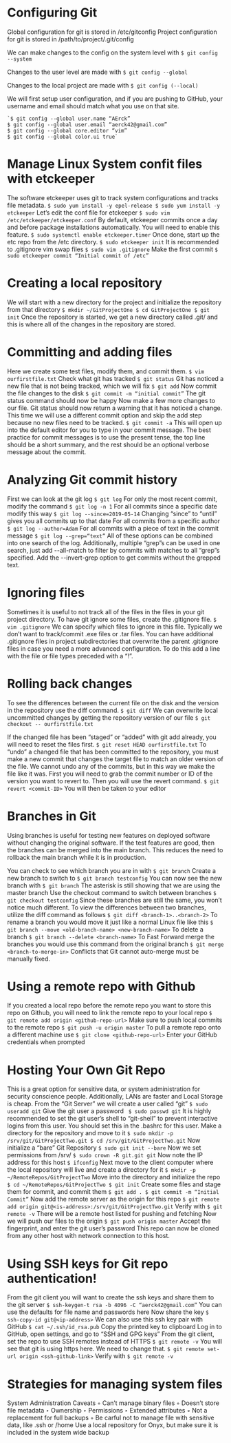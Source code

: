 # Configuring Git
Global configuration for git is stored in /etc/gitconfig
Project configuration for git is stored in /path/to/project/.git/config 

We can make changes to the config on the system level with
	 `$ git config --system`

Changes to the user level are made with
	`$ git config --global`

Changes to the local project are made with
	`$ git config (--local)`

We will first setup user configuration, and if you are pushing to GitHub, your username and email should match what you use on that site.

	`$ git config --global user.name “AErck”
	$ git config --global user.email “aerck42@gmail.com”
	$ git config --global core.editor “vim”
	$ git config --global color.ui true`

# Manage Linux System confit files with etckeeper 
The software etckeeper uses git to track system configurations and tracks file metadata.
	`$ sudo yum install -y epel-release
	$ sudo yum install -y etckeeper`
Let’s edit the conf file for etckeeper
	`$ sudo vim /etc/etckeeper/etckeeper.conf`
By default, etckeeper commits once a day and before package installations automatically. You will need to enable this feature.
	`$ sudo systemctl enable etckeeper.timer`
Once done, start up the etc repo from the /etc directory.
	`$ sudo etckeeper init`
It is recommended to .gitignore vim swap files
	`$ sudo vim .gitignore`
Make the first commit
	`$ sudo etckeeper commit “Initial commit of /etc”`

# Creating a local repository
We will start with a new directory for the project and initialize the repository from that directory
	`$ mkdir ~/GitProjectOne
	$ cd GitProjectOne
	$ git init`
Once the repository is started, we get a new directory called .git/ and this is where all of the changes in the repository are stored.

# Committing and adding files
Here we create some test files, modify them, and commit them.
	`$ vim ourfirstfile.txt`
Check what git has tracked
	`$ git status`
Git has noticed a new file that is not being tracked, which we will fix
	`$ git add`
Now commit the file changes to the disk
	`$ git commit -m “initial commit”`
The git status command should now be happy
Now make a few more changes to our file. Git status should now return a warning that it has noticed a change.
This time we will use a different commit option and skip the add step because no new files need to be tracked.
	`$ git commit -a`
This will open up into the default editor for you to type in your commit message.
The best practice for commit messages is to use the present tense, the top line should be a short summary, and the rest should be an optional verbose message about the commit.

# Analyzing Git commit history 
First we can look at the git log
	`$ git log`
For only the most recent commit, modify the command
	`$ git log -n 1`
For all commits since a specific date modify this way
	`$ git log --since=2019-05-14`
Changing “since” to “until” gives you all commits up to that date
For all commits from a specific author
	`$ git log --author=Adam`
For all commits with a piece of text in the commit message
	`$ git log --grep=“text”`
All of these options can be combined into one search of the log.
Additionally, multiple “grep”s can be used in one search, just add --all-match to filter by commits with matches to all “grep”s specified.
Add the --invert-grep option to get commits without the grepped text.

# Ignoring files
Sometimes it is useful to not track all of the files in the files in your git project directory. To have git ignore some files, create the .gitignore file.
	`$ vim .gitignore`
We can specify which files to ignore in this file. Typically we don’t want to track/commit .exe files or .tar files. 
You can have additional .gitignore files in project subdirectories that overwrite the parent .gitignore files in case you need a more advanced configuration. To do this add a line with the file or file types preceded with a “!”.

# Rolling back changes
To see the differences between the current file on the disk and the version in the repository use the diff command.
	`$ git diff`
We can overwrite local uncommitted changes by getting the repository version of our file
	`$ git checkout -- ourfirstfile.txt`

If the changed file has been “staged” or “added” with git add already, you will need to reset the files first.
	`$ git reset HEAD ourfirstfile.txt`
To “undo” a changed file that has been committed to the repository, you must make a new commit that changes the target file to match an older version of the file. We cannot undo any of the commits, but in this way we make the file like it was.
First you will need to grab the commit number or ID of the version you want to revert to.
Then you will use the revert command.
	`$ git revert <commit-ID>`
You will then be taken to your editor

# Branches in Git
Using branches is useful for testing new features on deployed software without changing the original software. If the test features are good, then the branches can be merged into the main branch. This reduces the need to rollback the main branch while it is in production.

You can check to see which branch you are in with
	`$ git branch`
Create a new branch to switch to
	`$ git branch testconfig`
You can now see the new branch with
	`$ git branch`
The asterisk is still showing that we are using the master branch
Use the checkout command to switch between branches
	`$ git checkout testconfig`
Since these branches are still the same, you won’t notice much different.
To view the differences between two branches, utilize the diff command as follows
	`$ git diff <branch-1>..<branch-2>`
To rename a branch you would move it just like a normal Linux file like this
	`$ git branch --move <old-branch-name> <new-branch-name>`
To delete a branch
	`$ git branch --delete <branch-name>`
To Fast Forward merge the branches you would use this command from the original branch
	`$ git merge <branch-to-merge-in>`
Conflicts that Git cannot auto-merge must be manually fixed.

# Using a remote repo with Github
If you created a local repo before the remote repo you want to store this repo on Github, you will need to link the remote repo to your local repo
	`$ git remote add origin <github-repo-url>`
Make sure to push local commits to the remote repo
	`$ git push -u origin master` 
To pull a remote repo onto a different machine use
	`$ git clone <github-repo-url>`
Enter your GitHub credentials when prompted

# Hosting Your Own Git Repo
This is a great option for sensitive data, or system administration for security conscience people.
Additionally, LANs are faster and Local Storage is cheap.
From the “Git Server” we will create a user called “git”
	`$ sudo useradd git`
Give the git user a password
	` $ sudo passwd git`
It is highly recommended to set the git user’s shell to “git-shell” to prevent interactive logins from this user. You should set this in the .bashrc for this user.
Make a directory for the repository and move to it
	`$ sudo mkdir -p /srv/git/GitProjectTwo.git
	$ cd /srv/git/GitProjectTwo.git`
Now initialize a “bare” Git Repository
	`$ sudo git init --bare`
Now we set permissions from /srv/
	`$ sudo crown -R git.git git`
Now note the IP address for this host
	`$ ifconfig`
Next move to the client computer where the local repository will live and create a directory for it
	`$ mkdir -p ~/RemoteRepos/GitProjectTwo`
Move into the directory and initialize the repo
	`$ cd ~/RemoteRepos/GitProjectTwo
	$ git init`
Create some files and stage them for commit, and commit them
	`$ git add .
	$ git commit -m “Initial Commit”`
Now add the remote server as the origin for this repo
	`$ git remote add origin git@<is-address>:/srv/git/GitProjectTwo.git`
Verify with
	`$ git remote -v`
There will be a remote host listed for pushing and fetching
Now we will push our files to the origin
	`$ git push origin master`
	Accept the fingerprint, and enter the git user’s password
This repo can now be cloned from any other host with network connection to this host.

# Using SSH keys for Git repo authentication!
From the git client you will want to create the ssh keys and share them to the git server
	`$ ssh-keygen-t rsa -b 4096 -C “aerck42@gmail.com”`
You can use the defaults for file name and passwords here
Now share the key
	`$ ssh-copy-id git@<ip-address>`
We can also use this ssh key pair with GitHub
	`$ cat ~/.ssh/id_rsa.pub`
Copy the printed key to clipboard
Log in to GitHub, open settings, and go to “SSH and GPG keys”
From the git client, set the repo to use SSH remotes instead of HTTPS
	`$ git remote -v`
You will see that git is using https here. We need to change that.
	`$ git remote set-url origin <ssh-github-link>`
Verify with
	`$ git remote -v`

# Strategies for managing system files
System Administration Caveats
	◦ Can’t manage binary files
	◦ Doesn’t store file metadata
		‣ Ownership
		‣ Permissions
		‣ Extended attributes
	◦ Not a replacement for full backups
	◦ Be carful not to manage file with sensitive data, like .ssh or /home
Use a local repository for Onyx, but make sure it is included in the system wide backup





